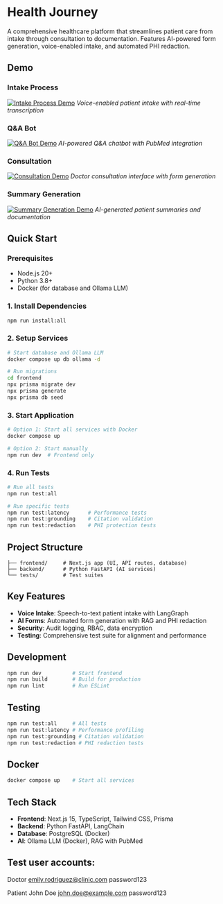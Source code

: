 # Health Journey

A comprehensive healthcare platform that streamlines patient care from intake through consultation to documentation. Features AI-powered form generation, voice-enabled intake, and automated PHI redaction.

## Demo

### Intake Process
[![Intake Process Demo](https://img.youtube.com/vi/sXoOlSeLNQ4/0.jpg)](https://www.youtube.com/watch?v=sXoOlSeLNQ4)
*Voice-enabled patient intake with real-time transcription*

### Q&A Bot
[![Q&A Bot Demo](https://img.youtube.com/vi/CbsNa307Who/0.jpg)](https://www.youtube.com/watch?v=CbsNa307Who)
*AI-powered Q&A chatbot with PubMed integration*

### Consultation
[![Consultation Demo](https://img.youtube.com/vi/m3mxLIFzTP8/0.jpg)](https://www.youtube.com/watch?v=m3mxLIFzTP8)
*Doctor consultation interface with form generation*

### Summary Generation
[![Summary Generation Demo](https://img.youtube.com/vi/d8RHxhn3quk/0.jpg)](https://www.youtube.com/watch?v=d8RHxhn3quk)
*AI-generated patient summaries and documentation*

## Quick Start

### Prerequisites
- Node.js 20+
- Python 3.8+
- Docker (for database and Ollama LLM)

### 1. Install Dependencies
```bash
npm run install:all
```

### 2. Setup Services
```bash
# Start database and Ollama LLM
docker compose up db ollama -d

# Run migrations
cd frontend
npx prisma migrate dev
npx prisma generate
npx prisma db seed
```

### 3. Start Application
```bash
# Option 1: Start all services with Docker
docker compose up

# Option 2: Start manually
npm run dev  # Frontend only
```

### 4. Run Tests
```bash
# Run all tests
npm run test:all

# Run specific tests
npm run test:latency      # Performance tests
npm run test:grounding    # Citation validation
npm run test:redaction    # PHI protection tests
```

## Project Structure
```
├── frontend/     # Next.js app (UI, API routes, database)
├── backend/      # Python FastAPI (AI services)
└── tests/        # Test suites
```

## Key Features
- **Voice Intake**: Speech-to-text patient intake with LangGraph
- **AI Forms**: Automated form generation with RAG and PHI redaction
- **Security**: Audit logging, RBAC, data encryption
- **Testing**: Comprehensive test suite for alignment and performance

## Development
```bash
npm run dev          # Start frontend
npm run build        # Build for production
npm run lint         # Run ESLint
```

## Testing
```bash
npm run test:all     # All tests
npm run test:latency # Performance profiling
npm run test:grounding # Citation validation
npm run test:redaction # PHI redaction tests
```

## Docker
```bash
docker compose up    # Start all services
```

## Tech Stack
- **Frontend**: Next.js 15, TypeScript, Tailwind CSS, Prisma
- **Backend**: Python FastAPI, LangChain
- **Database**: PostgreSQL (Docker)
- **AI**: Ollama LLM (Docker), RAG with PubMed

## Test user accounts:

Doctor
emily.rodriguez@clinic.com
password123

Patient
John Doe
john.doe@example.com
password123